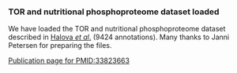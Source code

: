 ### TOR and nutritional phosphoproteome dataset loaded
<!-- newsfeed_thumbnail: pombase-logo-32x32px.png -->

We have loaded the TOR and nutritional phosphoproteome dataset
described in
[Halova *et al*.](https://www.pombase.org/reference/PMID:33823663)
(9424 annotations).  Many thanks to Janni Petersen for preparing the
files.

[Publication page for PMID:33823663](https://www.pombase.org/reference/PMID:33823663)
